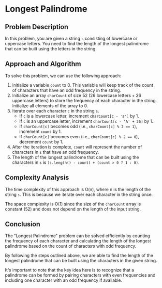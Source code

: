# Longest Palindrome

## Problem Description

In this problem, you are given a string `s` consisting of lowercase or uppercase letters. You need to find the length of the longest palindrome that can be built using the letters in the string.

## Approach and Algorithm

To solve this problem, we can use the following approach:

1. Initialize a variable `count` to 0. This variable will keep track of the count of characters that have an odd frequency in the string.
2. Initialize an array `charCount` of size 52 (26 lowercase letters + 26 uppercase letters) to store the frequency of each character in the string. Initialize all elements of the array to 0.
3. Iterate over each character `c` in the string `s`.
     - If `c` is a lowercase letter, increment `charCount[c - 'a']` by 1.
     - If `c` is an uppercase letter, increment `charCount[c - 'A' + 26]` by 1.
     - If `charCount[c]` becomes odd (i.e., `charCount[c] % 2 == 1`), increment `count` by 1.
     - If `charCount[c]` becomes even (i.e., `charCount[c] % 2 == 0`), decrement `count` by 1.
4. After the iteration is complete, `count` will represent the number of characters in `s` that have an odd frequency.
5. The length of the longest palindrome that can be built using the characters in `s` is `(s.length() - count) + (count > 0 ? 1 : 0)`.

## Complexity Analysis

The time complexity of this approach is O(n), where n is the length of the string `s`. This is because we iterate over each character in the string once.

The space complexity is O(1) since the size of the `charCount` array is constant (52) and does not depend on the length of the input string.

## Conclusion

The "Longest Palindrome" problem can be solved efficiently by counting the frequency of each character and calculating the length of the longest palindrome based on the count of characters with odd frequency.

By following the steps outlined above, we are able to find the length of the longest palindrome that can be built using the characters in the given string.

It's important to note that the key idea here is to recognize that a palindrome can be formed by pairing characters with even frequencies and including one character with an odd frequency if available.

